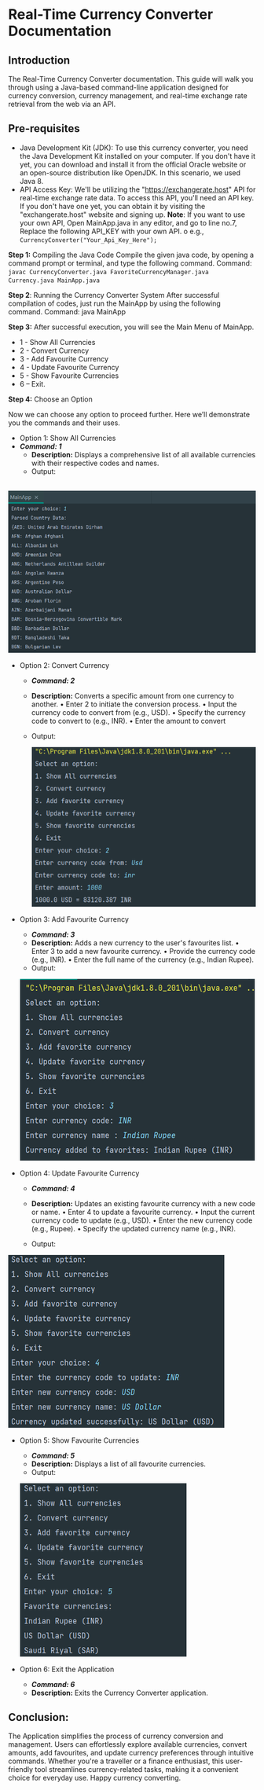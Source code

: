 # __Real-Time Currency Converter Documentation__

## __Introduction__

The Real-Time Currency Converter documentation. This guide will walk you through using a Java-based command-line application designed for currency conversion, currency management, and real-time exchange rate retrieval from the web via an API.

## __Pre-requisites__

*	Java Development Kit (JDK): To use this currency converter, you need the Java Development Kit installed on your computer. If you don't have it yet, you can download and install it from the official Oracle website or an open-source distribution like OpenJDK. In this scenario, we used Java 8.
*	API Access Key: We'll be utilizing the "https://exchangerate.host" API for real-time exchange rate data. To access this API, you'll need an API key. If you don't have one yet, you can obtain it by visiting the "exchangerate.host" website and signing up.
  **Note**: If you want to use your own API, Open MainApp.java in any editor, and go to line no.7, Replace the following API_KEY with your own API.
  o	e.g., `CurrencyConverter("Your_Api_Key_Here");`

**Step 1:** Compiling the Java Code
Compile the given java code, by opening a command prompt or terminal, and type the following command.
Command:  `javac CurrencyConverter.java FavoriteCurrencyManager.java Currency.java MainApp.java`

**Step 2**: Running the Currency Converter System
After successful compilation of codes, just run the MainApp by using the following command.
Command:  java MainApp

**Step 3:** After successful execution, you will see the Main Menu of MainApp.

* 1 - Show All Currencies
* 2 - Convert Currency
* 3 - Add Favourite Currency
* 4 - Update Favourite Currency
* 5 - Show Favourite Currencies
* 6 – Exit.

**Step 4:** Choose an Option

Now we can choose any option to proceed further. Here we’ll demonstrate you the commands and their uses.

* Option 1: Show All Currencies
* ***Command: 1***
  * **Description:** Displays a comprehensive list of all available currencies with their respective codes and names.
  * Output:

​				![2](images/2.png)

* Option 2: Convert Currency

  * ***Command: 2***

  * **Description:** Converts a specific amount from one currency to another.
    •	Enter 2 to initiate the conversion process.
    •	Input the currency code to convert from (e.g., USD).
    •	Specify the currency code to convert to (e.g., INR).
    •	Enter the amount to convert

  * Output:

    ![3](images/3.png)

* Option 3: Add Favourite Currency

  * ***Command: 3***
  * **Description:** Adds a new currency to the user's favourites list.
    •	Enter 3 to add a new favourite currency.
    •	Provide the currency code (e.g., INR).
    •	Enter the full name of the currency (e.g., Indian Rupee).
  * Output:

  ![4](images/4.png)

* Option 4: Update Favourite Currency

  * ***Command: 4***

  * **Description:** Updates an existing favourite currency with a new code or name.
    •	Enter 4 to update a favourite currency.
    •	Input the current currency code to update (e.g., USD).
    •	Enter the new currency code (e.g., Rupee).
    •	Specify the updated currency name (e.g., INR).

  * Output:

 ![5](images/5.png)

* Option 5: Show Favourite Currencies

  * ***Command: 5***
  * **Description:** Displays a list of all favourite currencies.
  * Output:

  ![6](images/6.png)

* Option 6: Exit the Application
  * ***Command: 6***
  * **Description:** Exits the Currency Converter application.

## __Conclusion:__

The Application simplifies the process of currency conversion and management. Users can effortlessly explore available currencies, convert amounts, add favourites, and update currency preferences through intuitive commands. Whether you're a traveller or a finance enthusiast, this user-friendly tool streamlines currency-related tasks, making it a convenient choice for everyday use. Happy currency converting.
